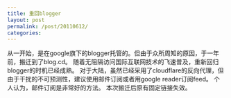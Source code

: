 ```yaml
---
title: 重回blogger
layout: post
permalink: /post/20110612/
categories:
---
```


从一开始，是在google旗下的blogger托管的。但由于众所周知的原因，于一年前，搬迁到了blog.cd。
随着无阻隔访问国际互联网技术的飞速普及，重新回归blogger的时机已经成熟。
对于大陆，虽然已经采用了cloudflare的反向代理，但由于干扰的不可预测性，建议使用邮件订阅或者用google reader订阅feed。
个人认为，邮件订阅是非常好的方法。
本次搬迁后原有固定链接失效。
